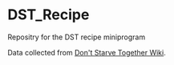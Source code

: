# DST_Recipe
Repositry for the DST recipe miniprogram

Data collected from [Don't Starve Together Wiki](https://dontstarve.fandom.com/wiki/Don%27t_Starve_Wiki).
